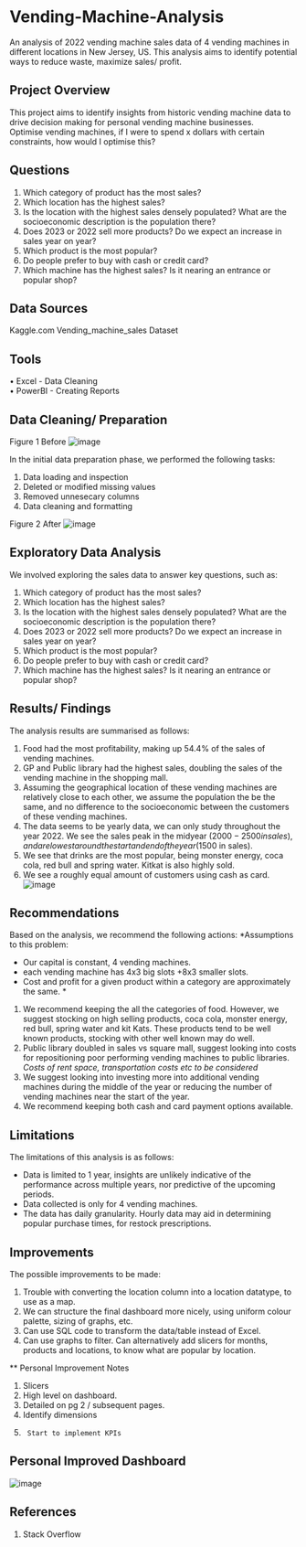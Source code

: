 # Vending-Machine-Analysis
An analysis of 2022 vending machine sales data of 4 vending machines in different locations in New Jersey, US. This analysis aims to identify potential ways to reduce waste, maximize sales/ profit.  


## Project Overview
This project aims to identify insights from historic vending machine data to drive decision making for personal vending machine businesses.  
Optimise vending machines, if I were to spend x dollars with certain constraints, how would I optimise this?

## Questions
1.	Which category of product has the most sales? 
2.	Which location has the highest sales?
3.	Is the location with the highest sales densely populated? What are the socioeconomic description is the population there?
4.	Does 2023 or 2022 sell more products? Do we expect an increase in sales year on year?
5.	Which product is the most popular?
6.	Do people prefer to buy with cash or credit card? 
7.	Which machine has the highest sales? Is it nearing an entrance or popular shop?

## Data Sources
Kaggle.com Vending_machine_sales Dataset

## Tools
•	Excel - Data Cleaning  
•	PowerBI - Creating Reports

## Data Cleaning/ Preparation

 Figure 1 Before
![image](https://github.com/hsydata/Vending-Machine-Analysis/assets/162429657/905ab645-714c-4de9-bfee-0e31ba331d5d)

 In the initial data preparation phase, we performed the following tasks:
1.	Data loading and inspection
2.	Deleted or modified missing values
3.	Removed unnesecary columns 
4.	Data cleaning and formatting

Figure 2 After
![image](https://github.com/hsydata/Vending-Machine-Analysis/assets/162429657/5033c51c-4e02-4759-b8a2-b202b44f5196)


## Exploratory Data Analysis
We involved exploring the sales data to answer key questions, such as:
1.	Which category of product has the most sales? 
2.	Which location has the highest sales?
3.	Is the location with the highest sales densely populated? What are the socioeconomic description is the population there?
4.	Does 2023 or 2022 sell more products? Do we expect an increase in sales year on year?
5.	Which product is the most popular?
6.	Do people prefer to buy with cash or credit card? 
7.	Which machine has the highest sales? Is it nearing an entrance or popular shop?

## Results/ Findings
The analysis results are summarised as follows:
1.	Food had the most profitability, making up 54.4% of the sales of vending machines. 
2.	GP and Public library had the highest sales, doubling the sales of the vending machine in the shopping mall. 
3.	Assuming the geographical location of these vending machines are relatively close to each other, we assume the population the be the same, and no difference to the socioeconomic between the customers of these vending machines. 
4.	The data seems to be yearly data, we can only study throughout the year 2022. We see the sales peak in the midyear ($2000- 2500 in sales), and are lowest around the start and end of the year ($1500 in sales).
5.	We see that drinks are the most popular, being monster energy, coca cola, red bull and spring water. Kitkat is also highly sold. 
6.	We see a roughly equal amount of customers using cash as card.
	![image](https://github.com/hsydata/Vending-Machine-Analysis/assets/162429657/db4423bc-dfdd-47ae-b74b-83c2208103b9)

 
## Recommendations
Based on the analysis, we recommend the following actions:
*Assumptions to this problem: 
- Our capital is constant, 4 vending machines.
- each vending machine has 4x3 big slots +8x3 smaller slots. 
- Cost and profit for a given product within a category are approximately the same. *

1.	We recommend keeping the all the categories of food. However, we suggest stocking on high selling products, coca cola, monster energy, red bull, spring water and kit Kats. These products tend to be well known products, stocking with other well known may do well. 
2.	Public library doubled in sales vs square mall, suggest looking into costs for repositioning poor performing vending machines to public libraries. *Costs of rent space, transportation costs etc to be considered* 
3.	We suggest looking into investing more into additional vending machines during the middle of the year or reducing the number of vending machines near the start of the year. 
4.	We recommend keeping both cash and card payment options available. 


## Limitations
The limitations of this analysis is as follows: 
- Data is limited to 1 year, insights are unlikely indicative of the performance across multiple years, nor predictive of the upcoming periods. 
- Data collected is only for 4 vending machines.  
- The data has daily granularity. Hourly data may aid in determining popular purchase times, for restock prescriptions.  

## Improvements
The possible improvements to be made:
1)	Trouble with converting the location column into a location datatype, to use as a map. 
2)	We can structure the final dashboard more nicely, using uniform colour palette, sizing of graphs, etc. 
3)	Can use SQL code to transform the data/table instead of Excel. 
4)	Can use graphs to filter. Can alternatively add slicers for months, products and locations, to know what are popular by location.
	
** Personal Improvement Notes
1.	Slicers
2.	High level on dashboard. 
3.	Detailed on pg 2 / subsequent pages. 
4.	Identify dimensions 
5.      Start to implement KPIs

## Personal Improved Dashboard
![image](https://github.com/hsydata/Vending-Machine-Analysis/assets/162429657/2248831c-9d5b-4f87-b468-bbd2a712fa48)




## References
1.	Stack Overflow


